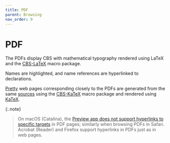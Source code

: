 ```yaml
---
title: PDF
parent: Browsing
nav_order: 9
---
```


# PDF

The PDFs display CBS with mathematical typography rendered using LaTeX
and the [CBS-LaTeX] macro package.

Names are highlighted, and name references are hyperlinked to declarations.

[Pretty] web pages corresponding closely to the PDFs are generated from the same [sources]
using the [CBS-KaTeX] macro package and rendered using [KaTeX].

{:.note}
> On macOS (Catalina), the [Preview app does not support hyperlinks to specific targets] in PDF pages;
> similarly when browsing PDFs in Safari.
> Acrobat (Reader) and Firefox support hyperlinks in PDFs just as in web pages.

[Pretty]: Pretty

[KaTeX]: https://katex.org

[sources]:   https://github.com/plancomps/CBS-beta/tree/math/_math
[CBS-LaTeX]: https://github.com/plancomps/CBS-beta/blob/math/_includes/cbs-latex.sty
[CBS-KaTeX]: https://github.com/plancomps/CBS-beta/blob/math/_includes/cbs-katex.html

[Preview app does not support hyperlinks to specific targets]: https://discussions.apple.com/thread/251041261
